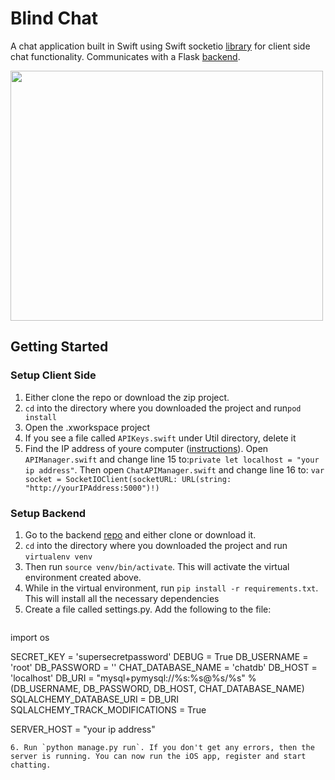 # Blind Chat

A chat application built in Swift using Swift socketio [library](https://github.com/socketio/socket.io-client-swift) for client 
side chat functionality. Communicates with a Flask [backend](https://github.com/mikaelm1/blind-chat-api). 


<img src="https://cloud.githubusercontent.com/assets/16492296/19833772/65ae1d7c-9e03-11e6-9e52-757b23b9e5c7.gif" height="400" width="500" />


## Getting Started

### Setup Client Side
1. Either clone the repo or download the zip project.
2. `cd` into the directory where you downloaded the project and run`pod install`
3. Open the .xworkspace project
4. If you see a file called `APIKeys.swift` under Util directory, delete it
5. Find the IP address of youre computer ([instructions](http://www.wikihow.com/Find-Your-IP-Address-on-a-Mac)). Open `APIManager.swift` and change line 15 to:`private let localhost = "your ip address"`. Then open `ChatAPIManager.swift` and change line 16 to: `var socket = SocketIOClient(socketURL: URL(string: "http://yourIPAddress:5000")!)`

### Setup Backend
1. Go to the backend [repo](https://github.com/mikaelm1/blind-chat-api) and either clone or download it.
2. `cd` into the directory where you downloaded the project and run `virtualenv venv`
3. Then run `source venv/bin/activate`. This will activate the virtual environment created above.
4. While in the virtual environment, run `pip install -r requirements.txt`. This will install all the necessary dependencies 
5. Create a file called settings.py. Add the following to the file:
    ```
import os 

SECRET_KEY = 'supersecretpassword'
DEBUG = True 
DB_USERNAME = 'root'
DB_PASSWORD = ''
CHAT_DATABASE_NAME = 'chatdb'
DB_HOST = 'localhost'
DB_URI = "mysql+pymysql://%s:%s@%s/%s" % (DB_USERNAME, DB_PASSWORD, DB_HOST, CHAT_DATABASE_NAME)
SQLALCHEMY_DATABASE_URI = DB_URI
SQLALCHEMY_TRACK_MODIFICATIONS = True 

SERVER_HOST = "your ip address"
```
6. Run `python manage.py run`. If you don't get any errors, then the server is running. You can now run the iOS app, register and start chatting.
